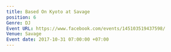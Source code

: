 ```yaml
---
title: Based On Kyoto at Savage
position: 6
Genre: DJ
Event URL: https://www.facebook.com/events/145103519437598/
Venue: Savage
Event date: 2017-10-31 07:00:00 +07:00
---
```


